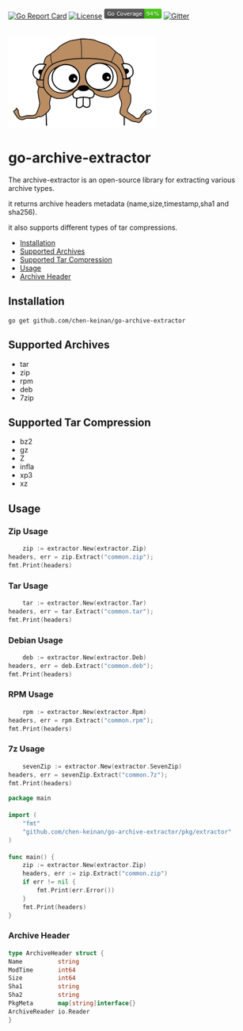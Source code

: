 [![Go Report Card](https://goreportcard.com/badge/github.com/chen-keinan/go-archive-extractor)](https://goreportcard.com/report/github.com/chen-keinan/go-archive-extractor)
[![License](https://img.shields.io/badge/License-Apache%202.0-blue.svg)](https://github.com/chen-keinan/go-archive-extractor/blob/master/LICENSE)
<img src="./pkg/img/coverage_badge.png" alt="test coverage badge">
[![Gitter](https://badges.gitter.im/beacon-sec/community.svg)](https://gitter.im/beacon-sec/community?utm_source=badge&utm_medium=badge&utm_campaign=pr-badge)

<br><img src="./pkg/img/arc-extract.png" width="300" alt="arc-extract logo"><br>

# go-archive-extractor

The archive-extractor is an open-source library for extracting various archive types.

it returns archive headers metadata (name,size,timestamp,sha1 and sha256).

it also supports different types of tar compressions.

* [Installation](#installation)
* [Supported Archives](#supported-archives)
* [Supported Tar Compression](#supported-tar-compression)
* [Usage](#usage)
* [Archive Header](#archive-header)

## Installation

```shell
go get github.com/chen-keinan/go-archive-extractor
```

## Supported Archives

- tar
- zip
- rpm
- deb
- 7zip

## Supported Tar Compression

- bz2
- gz
- Z
- infla
- xp3
- xz

## Usage

### Zip Usage

```go
    zip := extractor.New(extractor.Zip)
headers, err = zip.Extract("common.zip");
fmt.Print(headers)
```

### Tar Usage

```go
    tar := extractor.New(extractor.Tar)
headers, err = tar.Extract("common.tar");
fmt.Print(headers)
```

### Debian Usage

```go
    deb := extractor.New(extractor.Deb)
headers, err = deb.Extract("common.deb");
fmt.Print(headers)
```

### RPM Usage

```go
    rpm := extractor.New(extractor.Rpm)
headers, err = rpm.Extract("common.rpm");
fmt.Print(headers)
```

### 7z Usage

```go
    sevenZip := extractor.New(extractor.SevenZip)
headers, err = sevenZip.Extract("common.7z");
fmt.Print(headers)
```

```go
package main

import (
	"fmt"
	"github.com/chen-keinan/go-archive-extractor/pkg/extractor"
)

func main() {
	zip := extractor.New(extractor.Zip)
	headers, err := zip.Extract("common.zip")
	if err != nil {
		fmt.Print(err.Error())
	}
	fmt.Print(headers)
}
```

### Archive Header

```go
type ArchiveHeader struct {
Name          string
ModTime       int64
Size          int64
Sha1          string
Sha2          string
PkgMeta       map[string]interface{}
ArchiveReader io.Reader
}
```
